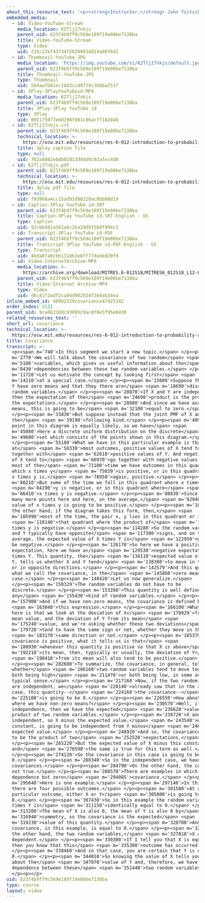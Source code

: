 ```yaml
---
about_this_resource_text: '<p><strong>Instructor:</strong> John Tsitsiklis</p>'
embedded_media:
  - id: Video-YouTube-Stream
    media_location: K2Tlj27nkjs
    parent_uid: 623f4b9ff9c569e189f19e00be7138ba
    title: Video-YouTube-Stream
    type: Video
    uid: 235c22bf43734f28299034814a86f6d2
  - id: Thumbnail-YouTube-JPG
    media_location: 'https://img.youtube.com/vi/K2Tlj27nkjs/default.jpg'
    parent_uid: 623f4b9ff9c569e189f19e00be7138ba
    title: Thumbnail-YouTube-JPG
    type: Thumbnail
    uid: 584aafb81ec1dd3cc49779c3bbbaf51f
  - id: 3Play-3PlayYouTubeid-MP4
    media_location: K2Tlj27nkjs
    parent_uid: 623f4b9ff9c569e189f19e00be7138ba
    title: 3Play-3Play YouTube id
    type: 3Play
    uid: 895175077edd298f081c86acff182846
  - id: K2Tlj27nkjs.srt
    parent_uid: 623f4b9ff9c569e189f19e00be7138ba
    technical_location: >-
      https://ocw.mit.edu/resources/res-6-012-introduction-to-probability-spring-2018/part-i-the-fundamentals/covariance/K2Tlj27nkjs.srt
    title: 3play caption file
    type: null
    uid: 762a4882e6db02d13dd4d9c92afec4d8
  - id: K2Tlj27nkjs.pdf
    parent_uid: 623f4b9ff9c569e189f19e00be7138ba
    technical_location: >-
      https://ocw.mit.edu/resources/res-6-012-introduction-to-probability-spring-2018/part-i-the-fundamentals/covariance/K2Tlj27nkjs.pdf
    title: 3play pdf file
    type: null
    uid: f93968a4cc15ad91d90228ac8bb80d1d
  - id: Caption-3Play YouTube id-SRT
    parent_uid: 623f4b9ff9c569e189f19e00be7138ba
    title: Caption-3Play YouTube id-SRT-English - US
    type: Caption
    uid: 92cbbd81a581a6c2ba29d9f569f994c2
  - id: Transcript-3Play YouTube id-PDF
    parent_uid: 623f4b9ff9c569e189f19e00be7138ba
    title: Transcript-3Play YouTube id-PDF-English - US
    type: Transcript
    uid: 4bda8fa0cbb131db3e8ff77daded29f9
  - id: Video-InternetArchive-MP4
    media_location: >-
      https://archive.org/download/MITRES.6-012S18/MITRES6_012S18_L12-05_300k.mp4
    parent_uid: 623f4b9ff9c569e189f19e00be7138ba
    title: Video-Internet Archive-MP4
    type: Video
    uid: d6c41f2adf2ca04d902024f384ab34ea
inline_embed_id: 40902329covariance47425342
order_index: 1131
parent_uid: 9ca6b310dc93095c9ac0f0e5f95e6930
related_resources_text: ''
short_url: covariance
technical_location: >-
  https://ocw.mit.edu/resources/res-6-012-introduction-to-probability-spring-2018/part-i-the-fundamentals/covariance
title: Covariance
transcript: >-
  <p><span m='740'>In this segment we start a new topic.</span> </p><p><span
  m='2770'>We will talk about the covariance of two random</span> <span
  m='5180'>variables, which gives us useful information about the</span> <span
  m='8430'>dependencies between these two random variables.</span> </p><p><span
  m='11720'>Let us motivate the concept by looking first</span> <span
  m='14110'>at a special case.</span> </p><p><span m='15600'>Suppose that X and
  Y have zero means and that they there are</span> <span m='18690'>discrete
  random variables.</span> </p><p><span m='20870'>If X and Y are independent,
  then the expectation of the</span> <span m='24690'>product is the product of
  the expectations.</span> </p><p><span m='28880'>And since we have assumed zero
  means, this is going to be</span> <span m='32100'>equal to zero.</span>
  </p><p><span m='33830'>But suppose instead that the joint PMF of X and Y is of
  the</span> <span m='39190'>following kind.</span> </p><p><span m='40990'>Each
  point in this diagram is equally likely, so we have</span> <span
  m='45080'>here a discrete uniform distribution on the discrete</span> <span
  m='49600'>set which consists of the points shown in this diagram.</span>
  </p><p><span m='55100'>What we have in this particular example is that
  at</span> <span m='58330'>most outcomes, positive values of X tend to go
  together with</span> <span m='62610'>positive values of Y. And negative values
  of X tend to</span> <span m='66970'>go together with negative values of Y. So
  most of the</span> <span m='71100'>time we have outcomes in this quadrant, in
  which x times y</span> <span m='75039'>is positive, or in this quadrant where
  x times y is,</span> <span m='78950'>again, positive.</span> </p><p><span
  m='80210'>But some of the time we fall in this quadrant where x times</span>
  <span m='84190'>y is negative, or in this quadrant where</span> <span
  m='86410'>x times y is negative.</span> </p><p><span m='88830'>Since we have
  many more points here and here, on the average,</span> <span m='92940'>the
  value of x times y is going to be positive.</span> </p><p><span m='101350'>On
  the other hand, if the diagram takes this form, then,</span> <span
  m='105990'>most of the time, the pair x, y lies in this quadrant or in</span>
  <span m='110140'>that quadrant where the product of</span> <span m='111870'>x
  times y is negative.</span> </p><p><span m='114280'>So the random variables X
  and Y typically have opposite</span> <span m='117300'>signs, and on the
  average, the expected value of X times Y is</span> <span m='122950'>going to
  be negative.</span> </p><p><span m='126170'>So here we have a positive
  expectation, here we have a</span> <span m='129530'>negative expectation of X
  times Y. This quantity, the</span> <span m='134110'>expected value of X times
  Y, tells us whether X and Y tend</span> <span m='138300'>to move in the same
  or in opposite directions.</span> </p><p><span m='142579'>And this quantity is
  what we call the covariance, in the</span> <span m='145860'>zero mean
  case.</span> </p><p><span m='148420'>Let us now generalize.</span>
  </p><p><span m='150329'>The random variables do not have to be
  discrete.</span> </p><p><span m='153260'>This quantity is well defined for
  any</span> <span m='155430'>kind of random variables.</span> </p><p><span
  m='157900'>And if we have non-zero means, the covariance is defined by</span>
  <span m='163040'>this expression.</span> </p><p><span m='166100'>What we have
  here is that we look at the deviation of X</span> <span m='170829'>from its
  mean value, and the deviation of Y from its mean</span> <span
  m='175240'>value, and we're asking whether these two deviations</span> <span
  m='179720'>tend to have the same sign or not, whether they move in the</span>
  <span m='183170'>same direction or not.</span> </p><p><span m='185370'>If the
  covariance is positive, what it tells us is that</span> <span
  m='188930'>whenever this quantity is positive so that X is above</span> <span
  m='192210'>its mean, then, typically or usually, the deviation of Y</span>
  <span m='198410'>from its mean will also tend to be positive.</span>
  </p><p><span m='202600'>To summarize, the covariance, in general, tells us
  whether</span> <span m='206160'>two random variables tend to move together,
  both being high</span> <span m='211470'>or both being low, in some average or
  typical sense.</span> </p><p><span m='217160'>Now, if the two random variables
  are independent, we</span> <span m='220140'>already saw that in the zero mean
  case, this quantity--</span> <span m='224160'>the covariance--</span> <span
  m='225100'>is going to be 0.</span> </p><p><span m='226550'>How about the case
  where we have non-zero means?</span> </p><p><span m='230570'>Well, if we have
  independence, then we have the expected</span> <span m='236620'>value of the
  product of two random variables.</span> </p><p><span m='238720'>X and Y are
  independent, so X minus the expected value,</span> <span m='243540'>which is a
  constant, is going to be independent from Y minus</span> <span m='246710'>its
  expected value.</span> </p><p><span m='248920'>And so, the covariance is going
  to be the product of two</span> <span m='252520'>expectations.</span>
  </p><p><span m='265220'>But the expected value of X minus this constant is 0,
  and</span> <span m='270590'>the same is true for this term as well.</span>
  </p><p><span m='274120'>So the covariance in this case is going to be equal to
  0.</span> </p><p><span m='280340'>So in the independent case, we have zero
  covariances.</span> </p><p><span m='284790'>On the other hand, the converse is
  not true.</span> </p><p><span m='288570'>There are examples in which we have
  dependence but zero</span> <span m='294085'>covariance.</span> </p><p><span
  m='295640'>Here is one example.</span> </p><p><span m='297140'>In this example
  there are four possible outcomes.</span> </p><p><span m='301580'>At any
  particular outcome, either X or Y</span> <span m='305800'>is going to be
  0.</span> </p><p><span m='307430'>So in this example the random variable X
  times Y is</span> <span m='311150'>identically equal to 0.</span> </p><p><span
  m='313200'>The mean of X is also 0, the mean of Y is also 0 by</span> <span
  m='316940'>symmetry, so the covariance is the expected</span> <span
  m='319230'>value of this quantity.</span> </p><p><span m='320780'>And so the
  covariance, in this example, is equal to 0.</span> </p><p><span m='325160'>On
  the other hand, the two random variables,</span> <span m='327810'>X and Y, are
  dependent.</span> </p><p><span m='330380'>If I tell you that X is equal to 1,
  then you know that this</span> <span m='335300'>outcome has occurred.</span>
  </p><p><span m='338460'>And in that case, you are certain that Y is equal to
  0.</span> </p><p><span m='344010'>So knowing the value of X tells you a lot
  about the</span> <span m='347070'>value of Y and, therefore, we have
  dependence between these</span> <span m='351440'>two random variables.</span>
  </p><p></p>
uid: 623f4b9ff9c569e189f19e00be7138ba
type: course
layout: video
---
```

